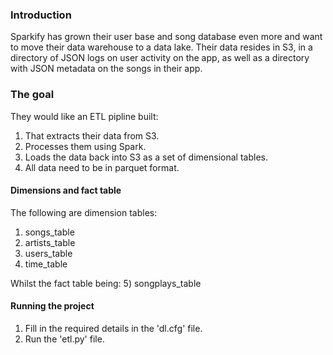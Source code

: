 ### Introduction

Sparkify has grown their user base and song database even more and want to move their data warehouse to a data lake. Their data resides in S3, in a directory of JSON logs on user activity on the app, as well as a directory with JSON metadata on the songs in their app.


### The goal

They would like an ETL pipline built:

1) That extracts their data from S3.
2) Processes them using Spark.
3) Loads the data back into S3 as a set of dimensional tables.
4) All data need to be in parquet format.


#### Dimensions and fact table

The following are dimension tables:
1) songs_table
2) artists_table
3) users_table
4) time_table

Whilst the fact table being:
5) songplays_table


#### Running the project

1) Fill in the required details in the 'dl.cfg' file.
2) Run the 'etl.py' file.